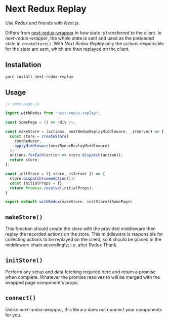 # Next Redux Replay

Use _Redux_ and friends with _Next.js_.

Differs from [next-redux-wrapper](https://github.com/kirill-konshin/next-redux-wrapper) in how state is transferred to the client. In _next-redux-wrapper_, the whole state is sent and used as the preloaded state in `createStore()`. With _Next Redux Replay_ only the actions responsible for the state are sent, which are then replayed on the client.

## Installation

```bash
yarn install next-redux-replay
```

## Usage

```js
// some-page.js

import withRedux from "next-redux-replay";

const SomePage = () => <div />;

const makeStore = (actions, nextReduxReplayMiddleware, _isServer) => {
  const store = createStore(
    rootReducer,
    applyMiddleware(nextReduxReplayMiddleware)
  );
  actions.forEach(action => store.dispatch(action));
  return store;
};

const initStore = ({ store, isServer }) => {
  store.dispatch(someAction());
  const initialProps = {};
  return Promise.resolve(initialProps);
}

export default withRedux(makeStore, initStore)(SomePage)
```

## `makeStore()`

This function should create the store with the provided middleware then replay the recorded actions on the store. This middleware is responsible for collecting actions to be replayed on the client, so it should be placed in the middleware chain accordingly; i.e. after Redux Thunk.

## `initStore()`

Perform any setup and data fetching required here and return a promise when complete. Whatever the promise resolves to will be merged with the wrapped page component's props.

## `connect()`

Unlike _next-redux-wrapper_, this library does not connect your components for you.

